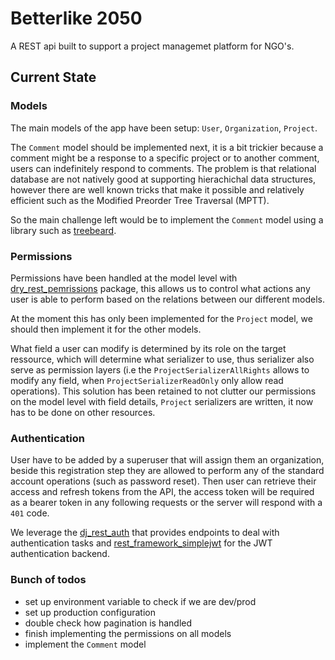 # Betterlike 2050

A REST api built to support a project managemet platform for NGO's.

## Current State

### Models

The main models of the app have been setup: `User`, `Organization`, `Project`.

The `Comment` model should be implemented next, it is a bit trickier because a comment might be a response to a specific project or to another comment, users can indefinitely respond to comments.
The problem is that relational database are not natively good at supporting hierachichal data structures, however there are well known tricks that make it possible and relatively efficient such as the Modified Preorder Tree Traversal (MPTT).

So the main challenge left would be to implement the `Comment` model using a library such as [treebeard](https://github.com/django-treebeard/django-treebeard).

### Permissions

Permissions have been handled at the model level with [dry_rest_pemrissions](https://github.com/dbkaplan/dry-rest-permissions) package, this allows us to control what actions any user is able to perform based on the relations between our different models.

At the moment this has only been implemented for the `Project` model, we should then implement it for the other models.

What field a user can modify is determined by its role on the target ressource, which will determine what serializer to use, thus serializer also serve as permission layers (i.e the `ProjectSerializerAllRights` allows to modify any field, when `ProjectSerializerReadOnly` only allow read operations). This solution has been retained to not clutter our permissions on the model level with field details, `Project` serializers are written, it now has to be done on other resources.

### Authentication

User have to be added by a superuser that will assign them an organization, beside this registration step they are allowed to perform any of the standard account operations (such as password reset).
Then user can retrieve their access and refresh tokens from the API, the access token will be required as a bearer token in any following requests or the server will respond with a `401` code.

We leverage the [dj_rest_auth](https://django-rest-auth.readthedocs.io/en/latest/) that provides endpoints to deal with authentication tasks and [rest_framework_simplejwt](https://django-rest-framework-simplejwt.readthedocs.io/en/latest/) for the JWT authentication backend.

### Bunch of todos

- set up environment variable to check if we are dev/prod
- set up production configuration
- double check how pagination is handled
- finish implementing the permissions on all models
- implement the `Comment` model
